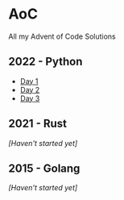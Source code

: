 # AoC
All my Advent of Code Solutions

## 2022 - Python
* [Day 1](https://github.com/cadecuddy/AoC/tree/main/2022/01)
* [Day 2](https://github.com/cadecuddy/AoC/tree/main/2022/02)
* [Day 3](https://github.com/cadecuddy/AoC/tree/main/2022/03)

## 2021 - Rust
_[Haven't started yet]_

## 2015 - Golang
_[Haven't started yet]_
